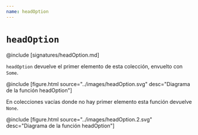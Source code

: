 ```yaml
---
name: headOption
---
```


# `headOption`

@include [signatures/headOption.md]

`headOption` devuelve el primer elemento de esta colección, envuelto con `Some`.

@include [figure.html source="../images/headOption.svg" desc="Diagrama de la función headOption"]

En colecciones vacías donde no hay primer elemento esta función devuelve `None`.

@include [figure.html source="../images/headOption.2.svg" desc="Diagrama de la función headOption"]
